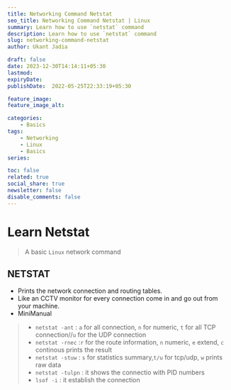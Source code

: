 ```yaml
---
title: Networking Command Netstat
seo_title: Networking Command Netstat | Linux
summary: Learn how to use `netstat` command
description: Learn how to use `netstat` command
slug: networking-command-netstat
author: Ukant Jadia

draft: false
date: 2023-12-30T14:14:11+05:30
lastmod: 
expiryDate: 
publishDate:  2022-05-25T22:33:19+05:30

feature_image: 
feature_image_alt: 

categories:
    - Basics
tags:
    - Networking
    - Linux
    - Basics
series:

toc: false
related: true
social_share: true
newsletter: false
disable_comments: false
---
```



# Learn Netstat 
> A basic `Linux` network command

## NETSTAT 

+ Prints the network connection and routing tables.
+ Like an CCTV monitor for every connection come in and go out from your machine.
+ MiniManual
>
> + `netstat -ant` : `a` for all connection, `n` for numeric, `t` for all TCP connection//`u` for the UDP connection
> + `netstat -rnec` :`r` for the route information, `n` numeric, `e` extend, `c` continous prints the result
> + `netstat -stuw` : `s` for statistics summary,`t/u` for tcp/udp, `w` prints raw data
> + `netstat -tulpn` : it shows the connectio with PID numbers
> + `lsof -i` : it establish the connection 
